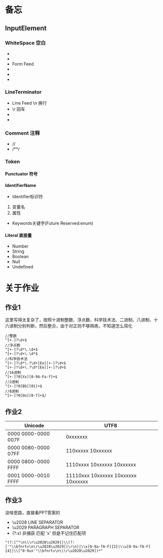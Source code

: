 # 备忘
## InputElement
### WhiteSpace 空白
- <tab>
- <VT>
- <FF> Form Feed
- <SP> 
- <NBSP>
- <USP>
### LineTerminator
- <LF> Line Feed \n 换行
- <CR> \r 回车
- <LS>
- <PS>
### Comment 注释
- //
- /**/
###  Token
#### Punctuator 符号
#### IdentifierName
- Identifier标识符
1. 变量名
1. 属性
- Keywords关键字(Future Reserved:enum)
#### Literal 直接量
- Number
- String
- Boolean
- Null
- Undefined
# 关于作业
## 作业1 
这里写得太复杂了，按照十进制整数、浮点数、科学技术法、二进制、八进制、十六进制分别判断，然后整合，由于对正则不够熟练，不知道怎么简化

```
//整数
^[+-]?\d+$
//浮点数
^[+-]?\d*\.\d+$
^[+-]?\d+\.\d*$
//科学技术法
^[+-]?\d*\.?\d+[Ee][+-]?\d+$
^[+-]?\d+\.?\d*[Ee][+-]?\d+$
//16进制
^[+-]?0[Xx][0-9A-Fa-f]+$
//2进制
^[+-]?0[Bb][01]+$
//8进制
^[+-]?0[Oo][0-7]+$/
```

## 作业2

Unicode | UTF8
---|---
0000 0000-0000 007F | 0xxxxxxx
0000 0080-0000 07FF | 110xxxxx 10xxxxxx
0000 0800-0000 FFFF |1110xxxx 10xxxxxx 10xxxxxx
0001 0000-0010 FFFF | 11110xxx 10xxxxxx 10xxxxxx 10xxxxxx


## 作业3
没啥思路，直接看PPT答案的
- \u2028 LINE SEPARATOR
- \u2029 PARAGRAPH SEPARATOR
- (?:x) 非捕获 	匹配 'x' 但是不记住匹配项

```
"(?:[^"\n\\\r\u2028\u2029]|\\(?:['"\\bfnrtv\n\r\u2028\u2029]|\r\n)|\\x[0-9a-fA-F]{2}|\\u[0-9a-fA-F]{4}|\\[^0-9ux'"\\bfnrtv\n\\\r\u2028\u2029])*"
```

